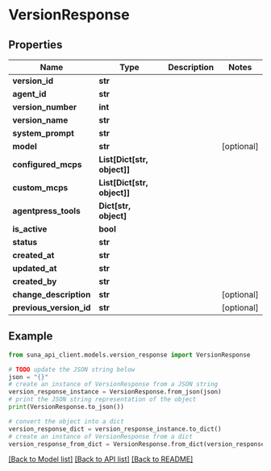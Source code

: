 # VersionResponse


## Properties

Name | Type | Description | Notes
------------ | ------------- | ------------- | -------------
**version_id** | **str** |  | 
**agent_id** | **str** |  | 
**version_number** | **int** |  | 
**version_name** | **str** |  | 
**system_prompt** | **str** |  | 
**model** | **str** |  | [optional] 
**configured_mcps** | **List[Dict[str, object]]** |  | 
**custom_mcps** | **List[Dict[str, object]]** |  | 
**agentpress_tools** | **Dict[str, object]** |  | 
**is_active** | **bool** |  | 
**status** | **str** |  | 
**created_at** | **str** |  | 
**updated_at** | **str** |  | 
**created_by** | **str** |  | 
**change_description** | **str** |  | [optional] 
**previous_version_id** | **str** |  | [optional] 

## Example

```python
from suna_api_client.models.version_response import VersionResponse

# TODO update the JSON string below
json = "{}"
# create an instance of VersionResponse from a JSON string
version_response_instance = VersionResponse.from_json(json)
# print the JSON string representation of the object
print(VersionResponse.to_json())

# convert the object into a dict
version_response_dict = version_response_instance.to_dict()
# create an instance of VersionResponse from a dict
version_response_from_dict = VersionResponse.from_dict(version_response_dict)
```
[[Back to Model list]](../README.md#documentation-for-models) [[Back to API list]](../README.md#documentation-for-api-endpoints) [[Back to README]](../README.md)


